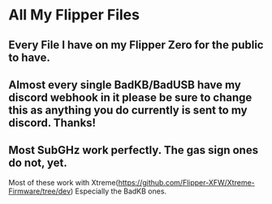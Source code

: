 # All My Flipper Files
Every File I have on my Flipper Zero for the public to have.
--------------------------------------------------------------
Almost every single BadKB/BadUSB have my discord webhook in it
please be sure to change this as anything you do currently is
sent to my discord. Thanks!
--------------------------------------------------------------
Most SubGHz work perfectly. The gas sign ones do not, yet.
--------------------------------------------------------------
Most of these work with Xtreme(https://github.com/Flipper-XFW/Xtreme-Firmware/tree/dev)
Especially the BadKB ones.
